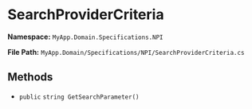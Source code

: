 # SearchProviderCriteria

**Namespace:** `MyApp.Domain.Specifications.NPI`

**File Path:** `MyApp.Domain/Specifications/NPI/SearchProviderCriteria.cs`

## Methods

- `public` `string GetSearchParameter()`

